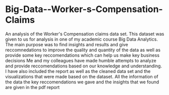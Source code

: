 # Big-Data--Worker-s-Compensation-Claims
An analysis of the Worker's Compensation claims data set. This dataset was given to us for analysis in one of my academic course Big Data Analytics. The main purpose was to find insights and results and give reccomnedations to improve the quality and quantity of the data as well as provide some key reccomendations which can help us make key business decisions
Me and my colleagues have made humble attempts to analyze and provide reccomendations based on our knowledge and understanding.
I have also included the report as well as the cleaned data set and the visualizations that were made based on the dataset. All the information of the data the key reccomendations we gave and the insights that we found are given in the pdf report
